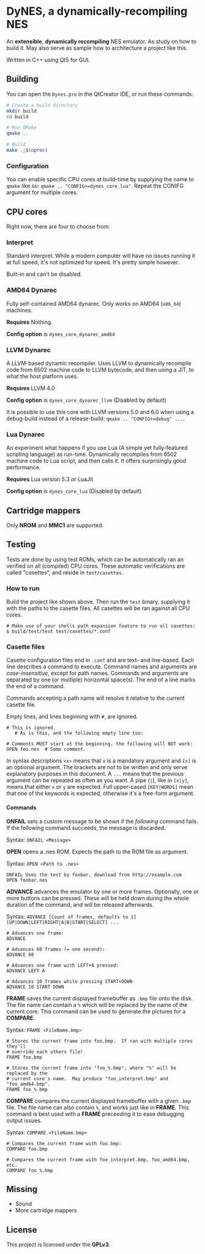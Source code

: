 # DyNES, a dynamically-recompiling NES

An **extensible**, **dynamically recompiling** NES emulator.  As study on how to
build it.  May also serve as sample how to architecture a project like this.

Written in C++ using Qt5 for GUI.

## Building

You can open the `Dynes.pro` in the QtCreator IDE, or run these commands:

```sh
# Create a build directory
mkdir build
cd build

# Run QMake
qmake ..

# Build
make -j$(nproc)
```

### Configuration

You can enable specific CPU cores at build-time by supplying the name to `qmake`
like so: `qmake .. "CONFIG+=dynes_core_lua"`.  Repeat the CONIFG argument for
multiple cores.

## CPU cores

Right now, there are four to choose from:

### Interpret

Standard interpret.  While a modern computer will have no issues running it
at full speed, it's not optimized for speed.  It's pretty simple however.

Built-in and can't be disabled.

### AMD64 Dynarec

Fully self-contained AMD64 dynarec.  Only works on AMD64 (`x86_64`) machines.

**Requires** Nothing.

**Config option** is `dynes_core_dynarec_amd64`

### LLVM Dynarec

A LLVM-based dynamic recompiler.  Uses LLVM to dynamically recompile code from
6502 machine code to LLVM bytecode, and then using a JIT, to what the host
platform uses.

**Requires** LLVM 4.0

**Config option** is `dynes_core_dynarec_llvm` (Disabled by default)

It is possible to use this core with LLVM versions 5.0 and 6.0 when using
a debug-build instead of a release-build: `qmake .. "CONFIG+=debug" ...`.

### Lua Dynarec

An experiment what happens if you use Lua (A simple yet fully-featured scripting
language) as run-time.  Dynamically recompiles from 6502 machine code to Lua
script, and then calls it.  It offers surprisingly good performance.

**Requires** Lua version 5.3 *or* LuaJit

**Config option** is `dynes_core_lua` (Disabled by default)

## Cartridge mappers

Only **NROM** and **MMC1** are supported.

## Testing

Tests are done by using test ROMs, which can be automatically ran an verified
on all (compiled) CPU cores.  These automatic verifications are called
"casettes", and reside in `test/casettes`.

### How to run

Build the project like shown above.  Then run the `test` binary, supplying it
with the paths to the casette files.  All casettes will be ran against all CPU
cores.

```
# Make use of your shells path expansion feature to run all casettes:
$ build/test/test test/casettes/*.conf
```

### Casette files

Casette configuration files end in `.conf` and are text- and line-based.
Each line describes a command to execute.  Command names and arguments are
*case-insensitive*, except for path names.  Commands and arguments are
separated by one (or multiple) horizontal space(s).  The end of a line marks
the end of a command.

Commands accepting a path name will resolve it relative to the current casette
file.

Empty lines, and lines beginning with `#`, are ignored.

```
# This is ignored.
   # As is this, and the following empty line too:

# Comments MUST start at the beginning, the following will NOT work:
OPEN foo.nes  # Some comment.
```

In syntax descriptions `<x>` means that `x` is a mandatory argument and `[x]`
is an optional argument.  The brackets are not to be written and only serve
explanatory purposes in this document. A `...` means that the previous argument
can be repeated as often as you want.  A pipe (`|`), like in `[x|y]`, means that
either `x` or `y` are expected.  Full upper-cased `[KEY|WORDS]` mean that one of
the keywords is expected, otherwise it's a free-form argument.

#### Commands

**ONFAIL** sets a custom message to be shown if the *following* command fails.
If the following command succeeds, the message is discarded.

Syntax: `ONFAIL <Message>`

**OPEN** opens a .nes ROM.  Expects the path to the ROM file as argument.

Syntax: `OPEN <Path to .nes>`

```
ONFAIL Uses the test by foobar, download from http://example.com
OPEN foobar.nes
```

**ADVANCE** advances the emulator by one or more frames.  Optionally, one or
more buttons can be pressed.  These will be held down during the whole duration
of the command, and will be released afterwards.

Syntax: `ADVANCE [Count of frames, defaults to 1] [UP|DOWN|LEFT|RIGHT|A|B|START|SELECT] ...`

```
# Advances one frame:
ADVANCE

# Advances 60 frames (= one second):
ADVANCE 60

# Advances one frame with LEFT+A pressed:
ADVANCE LEFT A

# Advances 10 frames while pressing START+DOWN
ADVANCE 10 START DOWN
```

**FRAME** saves the current displayed framebuffer as `.bmp` file onto the disk.
The file name can contain a `%` which will be replaced by the name of the
current core.  This command can be used to generate the pictures for a
**COMPARE**.

Syntax: `FRAME <FileName.bmp>`

```
# Stores the current frame into foo.bmp.  If ran with multiple cores they'll
# override each others file!
FRAME foo.bmp

# Stores the current frame into "foo_%.bmp", where "%" will be replaced by the
# current core's name.  May produce "foo_interpret.bmp" and "foo_amd64.bmp".
FRAME foo_%.bmp
```

**COMPARE** compares the current displayed framebuffer with a given `.bmp` file.
The file name can also contain `%`, and works just like in **FRAME**.  This
command is best used with a **FRAME** preceeding it to ease debugging output
issues.

Syntax: `COMPARE <FileName.bmp>`

```
# Compares the current frame with foo.bmp:
COMPARE foo.bmp

# Compares the current frame with foo_interpret.bmp, foo_amd64.bmp, etc.
COMPARE foo_%.bmp
```

## Missing

* Sound
* More cartridge mappers

## License

This project is licensed under the **GPLv3**.

